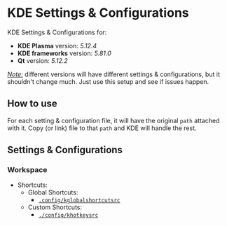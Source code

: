 # KDE Settings & Configurations

KDE Settings & Configurations for:

- **KDE Plasma** version: _5.12.4_
- **KDE frameworks** version: _5.81.0_
- **Qt** version: _5.12.2_

<u>_Note:_</u> different versions will have different settings & configurations, but it shouldn't change much. Just use this setup and see if issues happen.

## How to use

For each setting & configuration file, it will have the original `path` attached with it. Copy (or link) file to that `path` and KDE will handle the rest.

## Settings & Configurations

### Workspace

- Shortcuts:
  - Global Shortcuts:
    - [`.config/kglobalshortcutsrc`](./config/kglobalshortcutsrc)
  - Custom Shortcuts:
    - [`./config/khotkeysrc`](./config/khotkeysrc)
